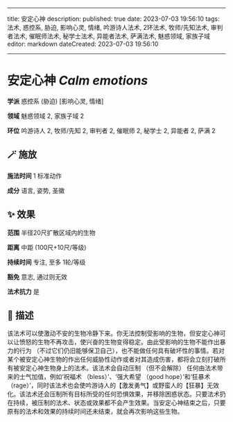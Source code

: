 
---
title: 安定心神
description: 
published: true
date: 2023-07-03 19:56:10
tags: 法术, 惑控系, 胁迫, 影响心灵, 情绪, 吟游诗人法术, 2环法术, 牧师/先知法术, 审判者法术, 催眠师法术, 秘学士法术, 异能者法术, 萨满法术, 魅惑领域, 家族子域
editor: markdown
dateCreated: 2023-07-03 19:56:10

---

# **安定心神** *Calm emotions*

**学派** 惑控系 (胁迫) \[影响心灵, 情绪\] 

**领域** 魅惑领域 2, 家族子域 2

**环位** 吟游诗人 2, 牧师/先知 2, 审判者 2, 催眠师 2, 秘学士 2, 异能者 2, 萨满 2

## 🪄 施放

**施法时间** 1 标准动作

**成分** 语言, 姿势, 圣徽

## ✨ 效果  

**范围** 半径20尺扩散区域内的生物

**距离** 中距 (100尺+10尺/等级)  

**持续时间** 专注, 至多 1轮/等级 

**豁免** 意志, 通过则无效

**法术抗力** 是

## 📖 描述

该法术可以使激动不安的生物冷静下来。你无法控制受影响的生物，但安定心神可以让愤怒的生物不再攻击，使兴奋的生物变得稳定。由此受影响的生物不能作出暴力的行为 （不过它们仍旧能够保卫自己），也不能做任何具有破坏性的事情。若对某个被安定心神生物的作出任何威胁性动作或者对其造成伤害，都将会立刻打破所有被安定心神生物身上的法术。该法术会自动压制 （但不会解除） 任何由法术带来的士气加值，例如‘祝福术 （bless）’、‘强大希望 （good hope）’和‘狂暴术 （rage）’，同时该法术也会使吟游诗人的【激发勇气】或野蛮人的【狂暴】无效化。该法术还会压制所有目标所受的任何恐惧效果，并移除困惑状态。只要法术扔在持续，被压制的法术、状态或效果都不会产生效果。当安定心神结束之后，只要原有的法术和效果的持续时间还未结束，就会再次影响这些生物。
    
